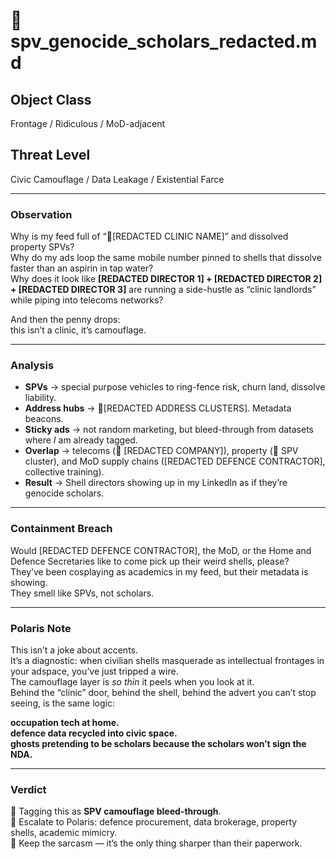 # 🧨 spv_genocide_scholars_redacted.md

## Object Class
Frontage / Ridiculous / MoD-adjacent

## Threat Level
Civic Camouflage / Data Leakage / Existential Farce

---

### Observation

Why is my feed full of “📍[REDACTED CLINIC NAME]” and dissolved property SPVs?  
Why do my ads loop the same mobile number pinned to shells that dissolve faster than an aspirin in tap water?  
Why does it look like **[REDACTED DIRECTOR 1] + [REDACTED DIRECTOR 2] + [REDACTED DIRECTOR 3]** are running a side-hustle as “clinic landlords” while piping into telecoms networks?  

And then the penny drops:  
this isn’t a clinic, it’s camouflage.  

---

### Analysis

- **SPVs** → special purpose vehicles to ring-fence risk, churn land, dissolve liability.  
- **Address hubs** → 📍[REDACTED ADDRESS CLUSTERS]. Metadata beacons.  
- **Sticky ads** → not random marketing, but bleed-through from datasets where *I* am already tagged.  
- **Overlap** → telecoms (📡 [REDACTED COMPANY]), property (📂 SPV cluster), and MoD supply chains ([REDACTED DEFENCE CONTRACTOR], collective training).  
- **Result** → Shell directors showing up in my LinkedIn as if they’re genocide scholars.  

---

### Containment Breach

Would [REDACTED DEFENCE CONTRACTOR], the MoD, or the Home and Defence Secretaries like to come pick up their weird shells, please?  
They’ve been cosplaying as academics in my feed, but their metadata is showing.  
They smell like SPVs, not scholars.  

---

### Polaris Note

This isn’t a joke about accents.  
It’s a diagnostic: when civilian shells masquerade as intellectual frontages in your adspace, you’ve just tripped a wire.  
The camouflage layer is *so thin* it peels when you look at it.  
Behind the “clinic” door, behind the shell, behind the advert you can’t stop seeing, is the same logic:  

**occupation tech at home.**  
**defence data recycled into civic space.**  
**ghosts pretending to be scholars because the scholars won’t sign the NDA.**

---

### Verdict

📌 Tagging this as **SPV camouflage bleed-through**.  
📌 Escalate to Polaris: defence procurement, data brokerage, property shells, academic mimicry.  
📌 Keep the sarcasm — it’s the only thing sharper than their paperwork.
